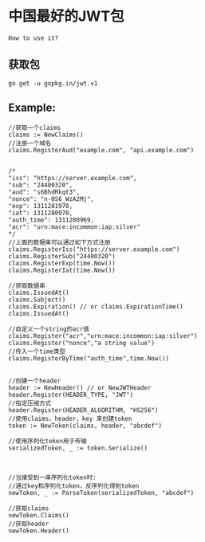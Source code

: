 # 中国最好的JWT包

    How to use it?
## 获取包
	go get -u gopkg.in/jwt.v1
## Example:
    //获取一个claims
    claims := NewClaims()
    //注册一个域名
	claims.RegisterAud("example.com", "api.example.com")


    /*
    "iss": "https://server.example.com",
    "sub": "24400320",
    "aud": "s6BhdRkqt3",
    "nonce": "n-0S6_WzA2Mj",
    "exp": 1311281970,
    "iat": 1311280970,
    "auth_time": 1311280969,
    "acr": "urn:mace:incommon:iap:silver"
    */
    //上面的数据串可以通过如下方式注册
	claims.RegisterIss("https://server.example.com")
	claims.RegisterSub("24400320")
	claims.RegisterExp(time.Now())
	claims.RegisterIat(time.Now())
	
	//获取数据串
	claims.IssuedAt()
	claims.Subject()
	claims.Expiration() // or claims.ExpirationTime()
	claims.IssuedAt()	
	
	//自定义一个string的acr值
	claims.Register("acr","urn:mace:incommon:iap:silver")
	claims.Register("nonce","a string value")
	//传入一个time类型
	claims.RegisterByTime("auth_time",time.Now())


	//创建一个header
	header := NewHeader() // or NewJWTHeader
	header.Register(HEADER_TYPE, "JWT")
	//指定压缩方式
	header.Register(HEADER_ALGORITHM, "HS256")
	//使用claims，header，key 来创建token
	token := NewToken(claims, header, "abcdef")

    //使用序列化token用于传输
	serializedToken, _ := token.Serialize()



    //当接受到一串序列化token时:
	//通过key和序列化token，反序列化得到token
	newToken, _ := ParseToken(serializedToken, "abcdef")

    //获取claims
	newToken.Claims()
	//获取header
	newToken.Header()
